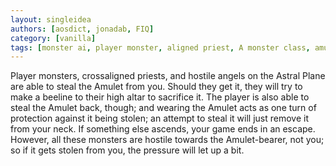 ```yaml
---
layout: singleidea
authors: [aosdict, jonadab, FIQ]
category: [vanilla]
tags: [monster ai, player monster, aligned priest, A monster class, amulet of yendor, alternate ending, implemented in splicehack]
---
```

Player monsters, crossaligned priests, and hostile angels on the Astral Plane are able to steal the Amulet from you. Should they get it, they will try to make a beeline to their high altar to sacrifice it. The player is also able to steal the Amulet back, though; and wearing the Amulet acts as one turn of protection against it being stolen; an attempt to steal it will just remove it from your neck. If something else ascends, your game ends in an escape. However, all these monsters are hostile towards the Amulet-bearer, not you; so if it gets stolen from you, the pressure will let up a bit.
